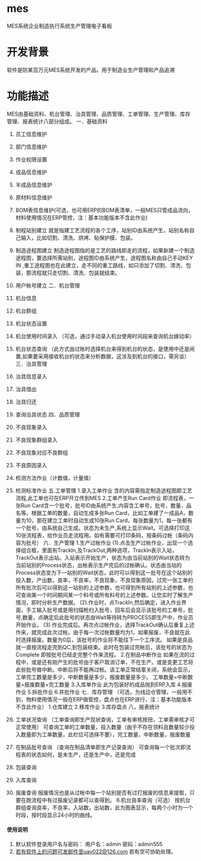 # mes
MES系统企业制造执行系统生产管理电子看板

# 开发背景
软件是防某百万元MES系统开发的产品。用于制造业生产管理和产品追溯

# 功能描述
MES由基础资料、机台管理、治具管理、品质管理、工单管理、生产管理、库存管理、报表统计八部分组成。
一．基础资料
1.	员工信息维护
2.	部门信息维护
3.	作业权限设置
4.	成品信息维护
5.	半成品信息维护
6.	原材料信息维护
7.	BOM表信息维护(可选，也可用ERP的BOM表清单，一般MES只管成品流向，材料使用情况在ERP管控，注：基本功能版本不含此作业)
8.	制程站别建立
就是指建工艺流程的各个工序，站别ID由系统产生，站别名称自己输入，比如切割、清洗、烘烤、贴保护膜、包装。
9.	制造途程图建立 
制造途程图指的是工艺的路线即走的流程，如果新建一个制造途程图，要选择所需站别，途程图ID由系统产生，途程图名称由自己手动KEY IN ,重工途程图也在此建立，走不同的重工路线，如只添加了切割、清洗、包装，那流程就只走切割、清洗、包装就结束。
10. 用户帐号建立
二．机台管理
1.	机台信息
2.	机台群组
3.	机台状态设置
4.	机台使用时间录入
（可选，通过手动录入机台使用时间段来查询机台嫁动率）
5.	机台状态查询
（此方式由过账时选择机台来得到机台的状态，是使用中还是闲置,如果要采用接收机台的状态来分析数据，这涉及到机台的接口，需另谈）
三．治具管理
1.	治具信息录入
2.	治具借出
3.	治具归还
4.	查询治具状态
四．品质管理
1.	不良现象录入
2.	不良现象群组录入
3.	不良现象对应不良群组
4.	不良原因录入
5.	检测方法作业（计数值，计量值）
6.	检测标准作业
五.工单管理
1.录入工单作业
含的内容需指定制造途程图即工艺流程,此工单也可在ERP开立传到MES
2.工单产生Run Card作业
即流程表，一张Run Card含一个批号，批号ID由系统产生,内容含工单号，批号，数量，品名等。根据工单的数量，自动生成多张Run Card，比如工单建了一成品A，数量为10，那在建立工单时自动生成10张Run Card，每张数量为1，每一张都有一个批号，由系统自己生成。状态为未生产,系统上显示Wait。可选择打印这10张流程表，给作业员走流程用。如有需要可打印条码，按条码过帐（条码内容为批号）
六．生产管理
1.生产过帐作业
(1).点击生产过帐作业，出现一个选择组合框，里面有TrackIn,及TrackOut,两种选项，TrackIn表示入站，TrackOut表示出站。入站表示开始生产，状态为由当前站别的Wait状态转为当前站别的Process状态，出帐表示生产完后的过帐确认。状态由当站的Process状态变为下一站别的Wait状态，此时可以得到这一批号在这个站别的投入数，产出数，良率，不良率，不良现象，不良现象原因，过完一张工单的所有批次后可以得到这一站别的上述参数，也可得到所有站别的上述参数，也可查询某一个时间期间某一个料号或所有料号的上述参数。让您实时了解生产情况，即时分析生产数据。
(2).作业时，点TrackIn,然后确定，进入作业界面，手工输入批号或是用扫描枪扫入批号，回车后会显示该批号的工单号，批号,数量，点确定后此批号的状态由Wait等待转为PROCESS即生产中，作业员开始作业。
(3).作业完成后。再次点过帐作业，选择TrackOut确认后重复上述作来，就完成此次过帐。由于每一次过帐数量均为1，如果报废，不良就在此时选择报废。数量为0后，该批号的作业将不能往下一个工序流。
如果是良品就一直按流程走完到QC,到包装结束。此时在包装过完帐后，该批号的状态为Complete
即按批号已经走完整个作来流程。
2.在制品中断作业
如果在流的过程中，或是还有刚产生的批号由于客户取消订单，不在生产。或是变更工艺将此些批号做中断。中断后将不能再过帐。该工单正常结案关闭，系统会显示，工单完工数量是多少，中断数量是多少，报废数量是多少。
工单数量=中断数量+报废数量+完工数量
3.入库单作业
此为包装好的成品抛到ERP入库
4.报废作业
5.拆批作业
6.并批作业
七．库存管理 （可选，为线边仓管理，一般用不到，物料使用情况一般在ERP做管控，盘点也在ERP进行，注：基本功能版本不含此作业）
1.仓库建立
2.移库作业
3.库存盘点
八，报表统计
1.	工单状况查询
（工单查询即生产现状查询，工单有审核按扭，工单需审核才可正常使用）
可查询工单的工单数量，投入数量（由于不存在领料且数量较少投入数量即为工单数量，此栏位可选择不要），完工数量，中断数量，报废数量

2.	在制品批号查询
（查询在制品清单即生产记录查询）
可查询每一个批次即流程表的状态如何，是未生产，还是生产中，还是完成
3.	包装查询
4.	入库查询
5.	报废查询
报废情况也是从过帐中每一个站别是否有过打报废的信息来提取，只要在跑流程中有过报废记录都可以查得到。
6.机台良率查询（可选）
按机台群组查询良率，不良率，入站数，出站数，此为图表显示，每两个小时为一个时段，按时段显示24小时的曲线。


#### 使用说明

1. 默认软件登录用户名与密码：
用户名：admin
  密码：admin555
2.  若有软件上的问题可发邮件至uay022@126.com 若有空可协助处理。
